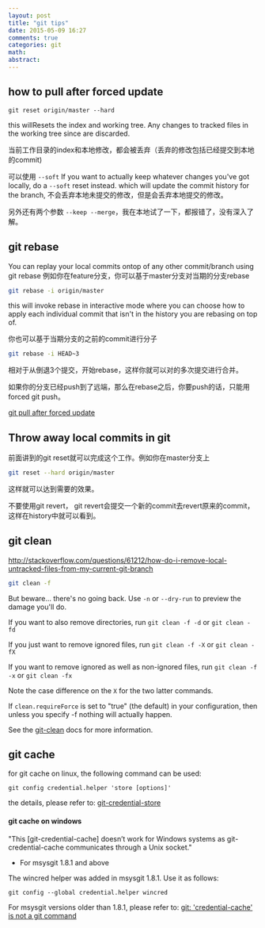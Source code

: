 ```yaml
---
layout: post
title: "git tips"
date: 2015-05-09 16:27
comments: true
categories: git
math: 
abstract: 
---
```


## how to pull after forced update

```
git reset origin/master --hard
```

this willResets the index and working tree. Any changes to tracked files in the working tree since are discarded.

当前工作目录的index和本地修改，都会被丢弃（丢弃的修改包括已经提交到本地的commit)

<!-- more -->

可以使用 `--soft`
If you want to actually keep whatever changes you've got locally, do a `--soft` reset instead. which will update the commit history for the branch,
不会丢弃本地未提交的修改，但是会丢弃本地提交的修改。

另外还有两个参数 `--keep --merge`，我在本地试了一下，都报错了，没有深入了解。

## git rebase
You can replay your local commits ontop of any other commit/branch using git rebase
例如你在feature分支，你可以基于master分支对当期的分支rebase

```bash
git rebase -i origin/master
```

this will invoke rebase in interactive mode where you can choose how to apply each individual commit that isn't in the history you are rebasing on top of.

你也可以基于当期分支的之前的commit进行分子

```bash
git rebase -i HEAD~3
```

相对于从倒退3个提交，开始rebase，这样你就可以对的多次提交进行合并。

如果你的分支已经push到了远端，那么在rebase之后，你要push的话，只能用 forced git push。 

[git pull after forced update](http://stackoverflow.com/questions/9813816/git-pull-after-forced-update)


## Throw away local commits in git

前面讲到的git reset就可以完成这个工作。例如你在master分支上

```bash
git reset --hard origin/master 
```

这样就可以达到需要的效果。

不要使用git revert， git revert会提交一个新的commit去revert原来的commit，这样在history中就可以看到。

## git clean

http://stackoverflow.com/questions/61212/how-do-i-remove-local-untracked-files-from-my-current-git-branch

```bash
git clean -f
```

But beware... there's no going back. Use `-n` or `--dry-run` to preview the damage you'll do.

If you want to also remove directories, run `git clean -f -d` or `git clean -fd`

If you just want to remove ignored files, run `git clean -f -X` or `git clean -fX`

If you want to remove ignored as well as non-ignored files, run `git clean -f -x` or `git clean -fx`

Note the case difference on the `X` for the two latter commands.

If `clean.requireForce` is set to "true" (the default) in your configuration, then unless you specify -f nothing will actually happen.

See the [git-clean](http://git-scm.com/docs/git-clean) docs for more information.

## git cache

for git cache on linux, the following command can be used:

```
git config credential.helper 'store [options]'
```

the details, please refer to: [git-credential-store](http://git-scm.com/docs/git-credential-store)

#### git cache on windows

"This [git-credential-cache] doesn’t work for Windows systems as git-credential-cache communicates through a Unix socket."

* For msysgit 1.8.1 and above

The wincred helper was added in msysgit 1.8.1. Use it as follows:

```
git config --global credential.helper wincred
```

For msysgit versions older than 1.8.1, please refer to: [git: 'credential-cache' is not a git command](http://stackoverflow.com/questions/11693074/git-credential-cache-is-not-a-git-command)
